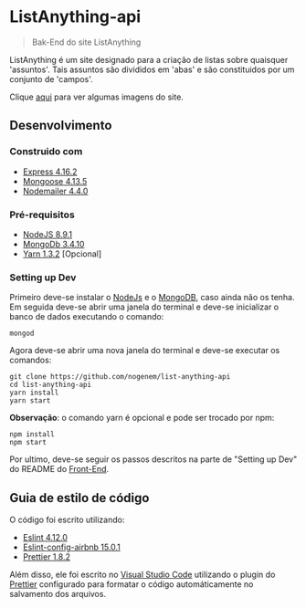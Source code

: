 # ListAnything-api

> Bak-End do site ListAnything

ListAnything é um site designado para a criação de listas sobre quaisquer 'assuntos'.
Tais assuntos são divididos em 'abas' e são constituidos por um conjunto de 'campos'.

Clique [aqui](https://imgur.com/a/K2s8p) para ver algumas imagens do site.

## Desenvolvimento

### Construido com

* [Express 4.16.2](https://www.npmjs.com/package/express)
* [Mongoose 4.13.5](https://www.npmjs.com/package/mongoose)
* [Nodemailer 4.4.0](https://www.npmjs.com/package/nodemailer)

### Pré-requisitos

* [NodeJS 8.9.1](https://nodejs.org/en/)
* [MongoDb 3.4.10](https://www.mongodb.com/)
* [Yarn 1.3.2](https://yarnpkg.com/pt-BR/) [Opcional]

### Setting up Dev

Primeiro deve-se instalar o [NodeJs](https://nodejs.org/en/download/) e o [MongoDB](https://docs.mongodb.com/getting-started/shell/installation/), caso ainda não os tenha.
Em seguida deve-se abrir uma janela do terminal e deve-se inicializar o banco de dados executando o comando:
```shell
mongod
```

Agora deve-se abrir uma nova janela do terminal e deve-se executar os comandos:
```shell
git clone https://github.com/nogenem/list-anything-api
cd list-anything-api
yarn install
yarn start
```

**Observação**: o comando yarn é opcional e pode ser trocado por npm:
```shell
npm install
npm start
```

Por ultimo, deve-se seguir os passos descritos na parte de "Setting up Dev" do README do [Front-End](https://github.com/nogenem/list-anything-react).

## Guia de estilo de código

O código foi escrito utilizando:
* [Eslint 4.12.0](https://www.npmjs.com/package/eslint)
* [Eslint-config-airbnb 15.0.1](https://www.npmjs.com/package/eslint-config-airbnb)
* [Prettier 1.8.2](https://www.npmjs.com/package/prettier)

Além disso, ele foi escrito no [Visual Studio Code](https://code.visualstudio.com/) utilizando o plugin do [Prettier](https://marketplace.visualstudio.com/items?itemName=esbenp.prettier-vscode) configurado para formatar o código automáticamente no salvamento dos arquivos.

